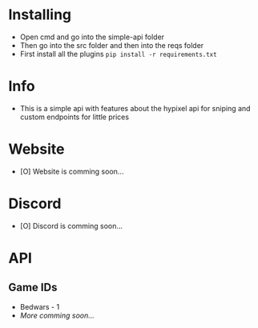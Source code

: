 # Installing
- Open cmd and go into the simple-api folder
- Then go into the src folder and then into the reqs folder
- First install all the plugins `pip install -r requirements.txt`

# Info
- This is a simple api with features about the hypixel api for sniping and custom endpoints for little prices

# Website
- [O] Website is comming soon...

# Discord
- [O] Discord is comming soon...

# API

## Game IDs
- Bedwars - 1
- *More comming soon...*
